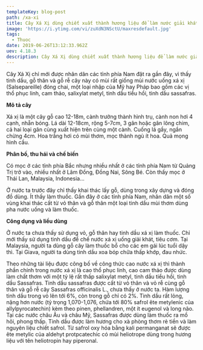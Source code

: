 ```yaml
---
templateKey: blog-post
path: /xa-xi
title: Cây Xá Xị dùng chiết xuất thành hương liệu để làm nước giải khát
image: 'https://i.ytimg.com/vi/zuXdN3NSctU/maxresdefault.jpg' 
tags:
  - Thuoc
date: 2019-06-26T13:12:33.962Z
uev: 4.18.3
description: Cây Xá Xị dùng chiết xuất thành hương liệu để làm nước giải khát, đồng thời cũng có tác dụng trị một số bệnh.
---
```


Cây Xá Xị chỉ mới được nhân dân các tỉnh phía Nam đặt ra gần đây, vì thấy tinh dầu, gỗ thân và gỗ rễ cây này có mùi rất giống mùi nước uống xá xị (Salsepareille) đóng chai, một loại nhập của Mỹ hay Pháp bao gồm các vị thổ phục linh, cam thảo, salixylat metyl, tinh dầu tiểu hồi, tinh dầu sassafras.

 **Mô tả cây**

 Xá xị là một cây gỗ cao 12-18m, cành trưởng thành hình trụ, cành non hơi 4 cạnh, nhẵn bóng. Lá dài 12-18cm, rộng 5-7cm, 3 gân hoặc gân lông chim, cả hai loại gân cùng xuất hiện trên cùng một cành. Cuống lá gầy, ngắn chừng 4cm. Hoa trắng hơi có mùi thơm, mọc thành ngù ít hoa. Quả mọng hình cầu.

 **Phân bố, thu hái và chế biến**

 Có mọc ở các tỉnh phía Bắc nhưng nhiều nhất ở các tỉnh phía Nam từ Quảng Trị trở vào, nhiều nhất ở Lâm Đồng, Đồng Nai, Sông Bé. Còn thấy mọc ở Thái Lan, Malaysia, Indonesia...

 Ở nước ta trước đây chỉ thấy khai thác lấy gỗ, dùng trong xây dựng và đóng đồ dùng. Ít thấy làm thuốc. Gần đây ở các tỉnh phía Nam, nhân dân một số vùng khai thác cất từ vỏ thân và gỗ thân một loại tinh dầu mùi thơm dùng pha nước uống và làm thuốc.

 **Công dụng và liều dùng**

 Ở nước ta chưa thấy sử dụng vỏ, gỗ thân hay tinh dầu xá xị làm thuốc. Chỉ mới thấy sử dụng tinh dầu để chế nước xá xị uống giải khát, tiêu cơm. Tại Malaysia, người ta dùng gỗ cây làm thuốc bổ cho các em gái lúc tuổi dậy thì. Tại Giava, người ta dùng tinh dầu xoa bóp chữa thấp khớp, đau nhức.

 Theo những tài liệu được công bố về công thức cao nước xá xị thì thành phần chính trong nước xá xị là cao thổ phục linh, cao cam thảo được dùng làm chất thơm với một tỷ lệ rất thấp salixylat metyl, tinh dầu tiểu hồi, tinh dầu Sassafras. Tinh dầu sassafras được cất từ vỏ thân và vỏ rễ cùng gỗ thân và gỗ rễ cây Sassafras officinalis L., chưa thấy ở nước ta. Hàm lượng tinh dầu trong vỏ lên tới 6%, còn trong gỗ chỉ có 2%. Tinh dầu rất lỏng, nặng hơn nước (tỷ trọng 1,070-1,076, chứa tới 80% safrol ête metylenic của allylpyrocatechin) kèm theo pinen, phellandren, một ít eugenol và long não. Tại các nước châu Âu và châu Mỹ, Sassafras được dùng làm thuốc ra mồ hôi, phong thấp. Tinh dầu được làm hương cho xà phòng thơm rẻ tiền và làm nguyên liệu chiết safrol. Từ safrol oxy hóa bằng kali permanganat sẽ được ête metylic của aldehyt protpcatechic có mùi heliotrope dùng trong hương liệu với tên heliotropin hay piperonal.
